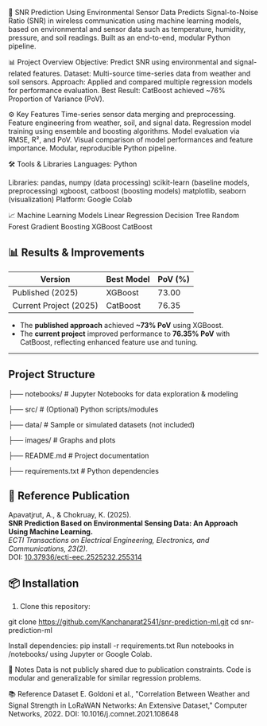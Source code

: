 📡 SNR Prediction Using Environmental Sensor Data
Predicts Signal-to-Noise Ratio (SNR) in wireless communication using machine learning models, based on environmental and sensor data such as temperature, humidity, pressure, and soil readings. Built as an end-to-end, modular Python pipeline.

📊 Project Overview
Objective: Predict SNR using environmental and signal-related features.
Dataset: Multi-source time-series data from weather and soil sensors.
Approach: Applied and compared multiple regression models for performance evaluation.
Best Result: CatBoost achieved ~76% Proportion of Variance (PoV).

⚙️ Key Features
Time-series sensor data merging and preprocessing.
Feature engineering from weather, soil, and signal data.
Regression model training using ensemble and boosting algorithms.
Model evaluation via RMSE, R², and PoV.
Visual comparison of model performances and feature importance.
Modular, reproducible Python pipeline.

🛠️ Tools & Libraries
Languages: Python

Libraries:
pandas, numpy (data processing)
scikit-learn (baseline models, preprocessing)
xgboost, catboost (boosting models)
matplotlib, seaborn (visualization)
Platform: Google Colab

📈 Machine Learning Models
Linear Regression
Decision Tree
Random Forest
Gradient Boosting
XGBoost
CatBoost

## 📊 Results & Improvements

| Version                  | Best Model  | PoV (%) |
|--------------------------|-------------|---------|
| Published (2025)         | XGBoost     | 73.00   |
| Current Project (2025)   | CatBoost    | 76.35   |

- The **published approach** achieved **~73% PoV** using XGBoost.
- The **current project** improved performance to **76.35% PoV** with CatBoost, reflecting enhanced feature use and tuning.

---
## Project Structure

├── notebooks/ # Jupyter Notebooks for data exploration & modeling

├── src/ # (Optional) Python scripts/modules

├── data/ # Sample or simulated datasets (not included)

├── images/ # Graphs and plots

├── README.md # Project documentation

├── requirements.txt # Python dependencies


## 📄 Reference Publication

Apavatjrut, A., & Chokruay, K. (2025).  
**SNR Prediction Based on Environmental Sensing Data: An Approach Using Machine Learning.**  
*ECTI Transactions on Electrical Engineering, Electronics, and Communications, 23(2).*  
DOI: [10.37936/ecti-eec.2525232.255314](https://doi.org/10.37936/ecti-eec.2525232.255314)


## 📦 Installation

1. Clone this repository:

git clone https://github.com/Kanchanarat2541/snr-prediction-ml.git
cd snr-prediction-ml

Install dependencies:
pip install -r requirements.txt
Run notebooks in /notebooks/ using Jupyter or Google Colab.


📢 Notes
Data is not publicly shared due to publication constraints.
Code is modular and generalizable for similar regression problems.

📚 Reference Dataset
E. Goldoni et al., "Correlation Between Weather and Signal Strength in LoRaWAN Networks: An Extensive Dataset," Computer Networks, 2022.
DOI: 10.1016/j.comnet.2021.108648


